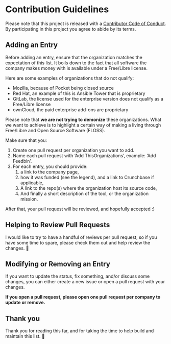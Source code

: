 # Contribution Guidelines

Please note that this project is released with a [Contributor Code of
Conduct](code-of-conduct.md). By participating in this project you agree to
abide by its terms.

## Adding an Entry

Before adding an entry, ensure that the organization matches the expectation of
this list. It boils down to the fact that all software the company makes
money with is available under a Free/Libre license.

Here are some examples of organizations that do not qualify:

- Mozilla, because of Pocket being closed source
- Red Hat, an example of this is Ansible Tower that is proprietary
- GitLab, the license used for the enterprise version does not qualify as a
  Free/Libre license
- ownCloud, the paid enterprise add-ons are proprietary

Please note that **we are not trying to demonize** these organizations.
What we want to achieve is to highlight a certain way of making a living
through Free/Libre and Open Source Software (FLOSS).

Make sure that you:

1. Create one pull request per organization you want to add.
2. Name each pull request with ‘Add ThisOrganizations’, example: ‘Add Feedbin’.
3. For each entry, you should provide:
   1. a link to the company page,
   2. how it was funded (see the legend), and a link to Crunchbase if applicable,
   3. A link to the repo(s) where the organization host its source code,
   4. And finally a short description of the tool, or the organization mission.

After that, your pull request will be reviewed, and hopefully accepted :)

## Helping to Review Pull Requests

I would like to try to have a handful of reviews per pull request, so if you
have some time to spare, please check them out and help review the changes.
:pray:

## Modifying or Removing an Entry

If you want to update the status, fix something, and/or discuss some changes,
you can either create a new issue or open a pull request with your changes.

**If you open a pull request, please open one pull request per company to
update or remove.**

## Thank you

Thank you for reading this far, and for taking the time to help build and
maintain this list. :pray:

